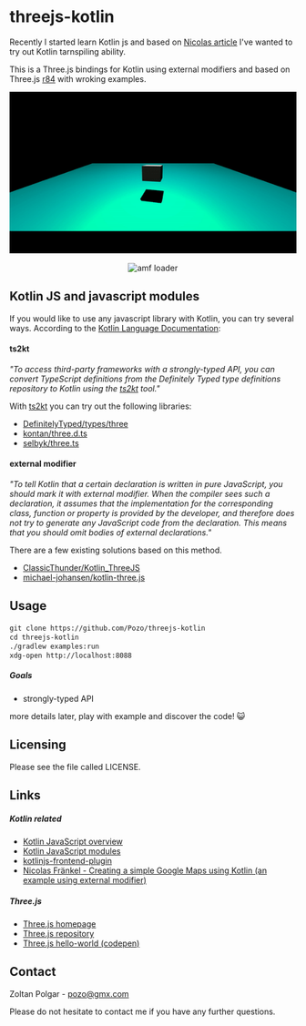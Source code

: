 # threejs-kotlin
Recently I started learn Kotlin js and based on [Nicolas article](https://blog.frankel.ch/kotlin-front-end-developers/) I've wanted to try out Kotlin tarnspiling ability. 

This is a Three.js bindings for Kotlin using external modifiers and based on Three.js [r84](https://github.com/mrdoob/three.js/releases/tag/r84) with wroking examples.

<p align="center"><img src="https://github.com/Pozo/threejs-kotlin/blob/master/hello-world.gif" alt="amf loader"></p>
<p align="center"><img src="https://github.com/Pozo/threejs-kotlin/blob/master/amf-loader.gif" alt="amf loader"></p>

## Kotlin JS and javascript modules

If you would like to use any javascript library with Kotlin, you can try several ways.
According to the [Kotlin Language Documentation](https://kotlinlang.org/docs/reference/): 

#### ts2kt
*"To access third-party frameworks with a strongly-typed API, you can convert TypeScript definitions from the Definitely Typed type definitions repository to Kotlin using the [ts2kt](https://github.com/Kotlin/ts2kt) tool."*

With [ts2kt](https://github.com/Kotlin/ts2kt) you can try out the following libraries:
 - [DefinitelyTyped/types/three](https://github.com/DefinitelyTyped/DefinitelyTyped/tree/c91f8ff368ad9f89d2d85511168486247fd93c6e/types/three)
 - [kontan/three.d.ts](https://github.com/kontan/three.d.ts)
 - [selbyk/three.ts](https://github.com/selbyk/three.ts)
 
#### external modifier

*"To tell Kotlin that a certain declaration is written in pure JavaScript, you should mark it with external modifier. When the compiler
sees such a declaration, it assumes that the implementation for the corresponding class, function or property is provided by the
developer, and therefore does not try to generate any JavaScript code from the declaration. This means that you should omit
bodies of external declarations."*

There are a few existing solutions based on this method.

- [ClassicThunder/Kotlin_ThreeJS](https://github.com/ClassicThunder/Kotlin_ThreeJS)
- [michael-johansen/kotlin-three.js](https://github.com/michael-johansen/kotlin-three.js)

## Usage

    git clone https://github.com/Pozo/threejs-kotlin
    cd threejs-kotlin
    ./gradlew examples:run
    xdg-open http://localhost:8088

##### Goals

 - strongly-typed API
 
  
more details later, play with example and discover the code! :smiley_cat:

## Licensing

Please see the file called LICENSE.

## Links
##### Kotlin related

 - [Kotlin JavaScript overview](http://kotlinlang.org/docs/reference/js-overview.html)
 - [Kotlin JavaScript modules](https://kotlinlang.org/docs/reference/js-modules.html)
 - [kotlinjs-frontend-plugin](https://github.com/Kotlin/kotlin-frontend-plugin)
 - [Nicolas Fränkel - Creating a simple Google Maps using Kotlin (an example using external modifier)](https://blog.frankel.ch/kotlin-front-end-developers)

##### Three.js

 - [Three.js homepage](https://threejs.org/docs/)
 - [Three.js repository](https://github.com/mrdoob/three.js/)
 - [Three.js hello-world (codepen)](http://codepen.io/anon/pen/Wjzjdo?editors=0010)

## Contact

  Zoltan Polgar - pozo@gmx.com
  
  Please do not hesitate to contact me if you have any further questions. 
